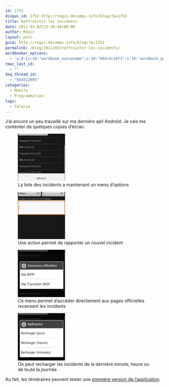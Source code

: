 ```yaml
---
id: 1752
disqus_id: 1752 http://regis.decamps.info/blog/?p=1752
title: Raffraîchir les incidents
date: 2011-03-02T23:39:44+00:00
author: Régis
layout: post
guid: http://regis.decamps.info/blog/?p=1752
permalink: /blog/2011/03/raffraichir-les-incidents/
wordbooker_options:
  - 'a:8:{s:18:"wordbook_noncename";s:10:"894cdc18f1";s:18:"wordbook_page_post";s:4:"-100";s:18:"wordbook_orandpage";s:1:"2";s:23:"wordbook_default_author";s:1:"1";s:23:"wordbook_extract_length";s:3:"256";s:19:"wordbook_actionlink";s:3:"300";s:18:"wordbook_attribute";s:0:"";s:29:"wordbooker_status_update_text";s:33:"New blog post :  %title% - %link%";}'
tmac_last_id:
  - ""
dsq_thread_id:
  - "564512095"
categories:
  - Mobile
  - Programmation
tags:
  - Talaria
---
```

J’ai encore un peu travaillé sur ma dernière apli Android. Je vais me contenter de quelques copies d’écran.

<div id='gallery-1' class='gallery galleryid-1752 gallery-columns-3 gallery-size-thumbnail'>
  <figure class='gallery-item'> 
  
  <div class='gallery-icon portrait'>
    <a href='http://regis.decamps.info/blog/2011/03/raffraichir-les-incidents/device1-3/'><img width="150" height="150" src="/blog/wp-content/uploads/2011/03/device1-150x150.png" class="attachment-thumbnail size-thumbnail" alt="Capture d&#039;écran, après avoir pressé Menu" aria-describedby="gallery-1-1753" /></a>
  </div><figcaption class='wp-caption-text gallery-caption' id='gallery-1-1753'> La liste des incidents a maintenant un menu d’options </figcaption></figure><figure class='gallery-item'> 
  
  <div class='gallery-icon portrait'>
    <a href='http://regis.decamps.info/blog/2011/03/raffraichir-les-incidents/device3-2/'><img width="150" height="150" src="/blog/wp-content/uploads/2011/03/device3-150x150.png" class="attachment-thumbnail size-thumbnail" alt="Capture d&#039;écran de saisie d&#039;un nouvel incident" aria-describedby="gallery-1-1756" /></a>
  </div><figcaption class='wp-caption-text gallery-caption' id='gallery-1-1756'> Une action permet de rapporter un nouvel incident </figcaption></figure><figure class='gallery-item'> 
  
  <div class='gallery-icon portrait'>
    <a href='http://regis.decamps.info/blog/2011/03/raffraichir-les-incidents/device5/'><img width="150" height="150" src="/blog/wp-content/uploads/2011/03/device5-150x150.png" class="attachment-thumbnail size-thumbnail" alt="Capture d&#039;écran des favoris web" aria-describedby="gallery-1-1757" /></a>
  </div><figcaption class='wp-caption-text gallery-caption' id='gallery-1-1757'> Ce menu permet d’accéder directement aux pages officielles recensant les incidents </figcaption></figure><figure class='gallery-item'> 
  
  <div class='gallery-icon portrait'>
    <a href='http://regis.decamps.info/blog/2011/03/raffraichir-les-incidents/device2-3/'><img width="150" height="150" src="/blog/wp-content/uploads/2011/03/device2-150x150.png" class="attachment-thumbnail size-thumbnail" alt="Capture d&#039;écran sous-menu raffraîchir" aria-describedby="gallery-1-1758" /></a>
  </div><figcaption class='wp-caption-text gallery-caption' id='gallery-1-1758'> On peut recharger les incidents de la dernière minute, heure ou de toute la journée </figcaption></figure>
</div>

Au fait, les téméraires peuvent tester une [première version de l’application](http://regis.decamps.info/blog/projects/incidents-transports/).
